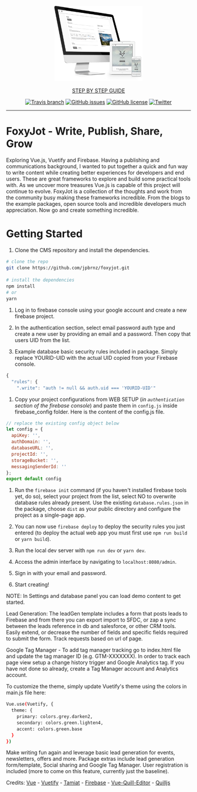 <div align="center">
  <p>
  <img src="https://raw.githubusercontent.com/jpbrnz/foxyjot/master/static/img/foxyjot-screen-set.png" width="48%">
</p>
  <p><a href="https://github.com/jpbrnz/foxyjot/wiki">STEP BY STEP GUIDE</a></p>
  <p><a href="https://travis-ci.org/jpbrnz/foxyjot"><img src="https://img.shields.io/travis/jpbrnz/foxyjot/master.svg?style=flat-square" alt="Travis branch"></a> <a href="https://github.com/jpbrnz/foxyjot/issues"><img src="https://img.shields.io/github/issues/jpbrnz/foxyjot.svg?style=flat-square" alt="GitHub issues"></a> <a href="https://github.com/jpbrnz/foxyjot/blob/master/LICENSE"><img src="https://img.shields.io/github/license/jpbrnz/foxyjot.svg?style=flat-square" alt="GitHub license"></a> <a href="https://twitter.com/intent/tweet?text=Wow:&amp;url=https%3A%2F%2Fgithub.com%2Fjpbrnz%2Ffoxyjot"><img src="https://img.shields.io/twitter/url/https/github.com/jpbrnz/foxyjot.svg?style=flat-square" alt="Twitter"></a></p>
</div>

--------------------------------------------------------------------------------

# FoxyJot - Write, Publish, Share, Grow

Exploring Vue.js, Vuetify and Firebase. Having a publishing and communications background, I wanted to put together a quick and fun way to write content while creating better experiences for developers and end users. These are great frameworks to explore and build some practical tools with. As we uncover more treasures Vue.js is capable of this project will continue to evolve. FoxyJot is a collection of the thoughts and work from the community busy making these frameworks incredible. From the blogs to the example packages, open source tools and incredible developers much appreciation. Now go and create something incredible.

# Getting Started

1. Clone the CMS repository and install the dependencies.

```bash
# clone the repo
git clone https://github.com/jpbrnz/foxyjot.git

# install the dependencies
npm install
# or
yarn
```

1. Log in to firebase console using your google account and create a new firebase project.

2. In the authentication section, select email password auth type and create a new user by providing an email and a password. Then copy that users UID from the list.

3. Example database basic security rules included in package. Simply replace YOURID-UID with the actual UID copied from your Firebase console.

```javascript
{
  "rules": {
    ".write": "auth != null && auth.uid === 'YOURID-UID'"
```

1. Copy your project configurations from WEB SETUP (_in `authentication` section of the firebase console_) and paste them in `config.js` inside firebase_config folder. Here is the content of the config.js file.

```javascript
// replace the existing config object below
let config = {
  apiKey: '',
  authDomain: '',
  databaseURL: '',
  projectId: '',
  storageBucket: '',
  messagingSenderId: ''
};
export default config
```

1. Run the `firebase init` command (if you haven't installed firebase tools yet, do so), select your project from the list, select NO to overwrite database rules already present. Use the existing `database.rules.json` in the package, choose `dist` as your public directory and configure the project as a single-page app.

2. You can now use `firebase deploy` to deploy the security rules you just entered (to deploy the actual web app you must first use `npm run build` or `yarn build`).

3. Run the local dev server with `npm run dev` or `yarn dev`.

4. Access the admin interface by navigating to `localhost:8080/admin`.

5. Sign in with your email and password.

6. Start creating!

NOTE: In Settings and database panel you can load demo content to get started.

Lead Generation: The leadGen template includes a form that posts leads to Firebase and from there you can export import to SFDC, or zap a sync between the leads reference in db and salesforce, or other CRM tools. Easily extend, or decrease the number of fields and specific fields required to submit the form. Track requests based on url of page.

Google Tag Manager - To add tag manager tracking go to index.html file and update the tag manager ID (e.g. GTM-XXXXXXX). In order to track each page view setup a change history trigger and Google Analytics tag. If you have not done so already, create a Tag Manager account and Analytics account.

To customize the theme, simply update Vuetify's theme using the colors in main.js file here:

```bash
Vue.use(Vuetify, {
  theme: {
    primary: colors.grey.darken2,
    secondary: colors.green.lighten4,
    accent: colors.green.base
  }
})
```

Make writing fun again and leverage basic lead generation for events, newsletters, offers and more. Package extras include lead generation form/template, Social sharing and Google Tag Manager. User registration is included (more to come on this feature, currently just the baseline).

Credits: [Vue](http://vuejs.org/) - [Vuetify](https://vuetifyjs.com/) - [Tamiat](https://github.com/tamiat/tamiat) - [Firebase](https://firebase.google.com/) - [Vue-Quill-Editor](https://github.com/surmon-china/vue-quill-editor) - [Quilljs](https://quilljs.com/docs/quickstart/)
